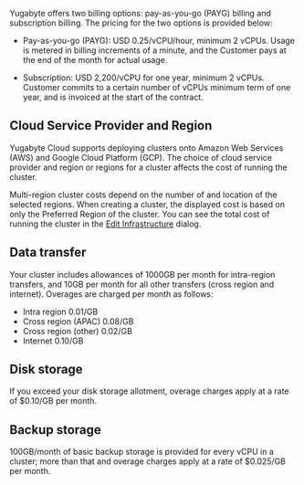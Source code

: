 <!--
title: Cluster costs
linkTitle: Cluster costs
description: Yugabyte Cloud cluster configuration costs.
headcontent:
image: /images/section_icons/deploy/enterprise.png
menu:
  latest:
    identifier: cloud-billing-costs
    parent: cloud-admin
    weight: 300
isTocNested: true
showAsideToc: true
-->

Yugabyte offers two billing options: pay-as-you-go (PAYG) billing and subscription billing. The pricing for the two options is provided below:

- Pay-as-you-go (PAYG): USD 0.25/vCPU/hour, minimum 2 vCPUs. Usage is metered in billing increments of a minute, and the Customer pays at the end of the month for actual usage. 

- Subscription: USD 2,200/vCPU for one year, minimum 2 vCPUs. Customer commits to a certain number of vCPUs minimum term of one year, and is invoiced at the start of the contract.

## Cloud Service Provider and Region

Yugabyte Cloud supports deploying clusters onto Amazon Web Services (AWS) and Google Cloud Platform (GCP). The choice of cloud service provider and region or regions for a cluster affects the cost of running the cluster.

Multi-region cluster costs depend on the number of and location of the selected regions. When creating a cluster, the displayed cost is based on only the Preferred Region of the cluster. You can see the total cost of running the cluster in the [Edit Infrastructure](../../cloud-clusters/configure-clusters/#infrastructure) dialog.

## Data transfer

Your cluster includes allowances of 1000GB per month for intra-region transfers, and 10GB per month for all other transfers (cross region and internet). Overages are charged per month as follows:

- Intra region 0.01/GB
- Cross region (APAC) 0.08/GB
- Cross region (other) 0.02/GB
- Internet 0.10/GB

## Disk storage

If you exceed your disk storage allotment, overage charges apply at a rate of $0.10/GB per month.

## Backup storage

100GB/month of basic backup storage is provided for every vCPU in a cluster; more than that and overage charges apply at a rate of $0.025/GB per month.
